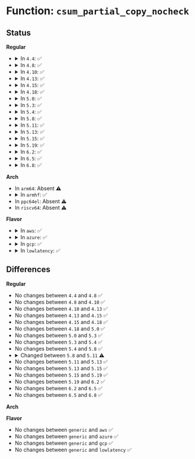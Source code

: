 # Function: <code>csum_partial_copy_nocheck</code>

## Status
<b>Regular</b>
<ul>
<li>
<details>
<summary>In <code>4.4</code>: ✅</summary>

```c
__wsum csum_partial_copy_nocheck(const void *src, void *dst, int len, __wsum sum);
```

**Collision:** Unique Global

**Inline:** No

**Transformation:** False

**Instances:**

```
In arch/x86/lib/csum-wrappers_64.c (ffffffff81817af0)
Location: arch/x86/lib/csum-wrappers_64.c:130
Inline: False
Direct callers:
  - lib/iov_iter.c:csum_and_copy_from_iter
  - lib/iov_iter.c:csum_and_copy_from_iter
  - lib/iov_iter.c:csum_and_copy_from_iter
  - lib/iov_iter.c:csum_and_copy_from_iter
  - lib/iov_iter.c:csum_and_copy_to_iter
  - lib/iov_iter.c:csum_and_copy_to_iter
  - lib/iov_iter.c:csum_and_copy_to_iter
  - lib/iov_iter.c:csum_and_copy_to_iter
  - net/core/skbuff.c:skb_copy_and_csum_bits
  - net/core/skbuff.c:skb_copy_and_csum_bits
  - net/ipv4/ip_output.c:ip_reply_glue_bits
  - net/ipv4/tcp_output.c:tcp_fragment
  - net/ipv4/raw.c:raw_getfrag
  - net/ipv4/icmp.c:icmp_push_reply
  - net/ipv6/raw.c:raw6_getfrag
```
**Symbols:**

```
ffffffff81817af0-ffffffff81817b06: csum_partial_copy_nocheck (STB_GLOBAL)
```
</details>
</li>
<li>
<details>
<summary>In <code>4.8</code>: ✅</summary>

```c
__wsum csum_partial_copy_nocheck(const void *src, void *dst, int len, __wsum sum);
```

**Collision:** Unique Global

**Inline:** No

**Transformation:** False

**Instances:**

```
In arch/x86/lib/csum-wrappers_64.c (ffffffff818915a0)
Location: arch/x86/lib/csum-wrappers_64.c:131
Inline: False
Direct callers:
  - lib/iov_iter.c:csum_and_copy_to_iter
  - lib/iov_iter.c:csum_and_copy_to_iter
  - lib/iov_iter.c:csum_and_copy_to_iter
  - lib/iov_iter.c:csum_and_copy_from_iter
  - lib/iov_iter.c:csum_and_copy_from_iter
  - lib/iov_iter.c:csum_and_copy_from_iter
  - net/core/skbuff.c:skb_copy_and_csum_bits
  - net/core/skbuff.c:skb_copy_and_csum_bits
  - net/ipv4/ip_output.c:ip_reply_glue_bits
  - net/ipv4/tcp_output.c:tcp_fragment
  - net/ipv4/raw.c:raw_getfrag
  - net/ipv4/icmp.c:icmp_push_reply
  - net/ipv6/raw.c:raw6_getfrag
```
**Symbols:**

```
ffffffff818915a0-ffffffff818915b6: csum_partial_copy_nocheck (STB_GLOBAL)
```
</details>
</li>
<li>
<details>
<summary>In <code>4.10</code>: ✅</summary>

```c
__wsum csum_partial_copy_nocheck(const void *src, void *dst, int len, __wsum sum);
```

**Collision:** Unique Global

**Inline:** No

**Transformation:** False

**Instances:**

```
In arch/x86/lib/csum-wrappers_64.c (ffffffff818c5eb0)
Location: arch/x86/lib/csum-wrappers_64.c:131
Inline: False
Direct callers:
  - lib/iov_iter.c:csum_and_copy_to_iter
  - lib/iov_iter.c:csum_and_copy_to_iter
  - lib/iov_iter.c:csum_and_copy_to_iter
  - lib/iov_iter.c:csum_and_copy_from_iter_full
  - lib/iov_iter.c:csum_and_copy_from_iter_full
  - lib/iov_iter.c:csum_and_copy_from_iter_full
  - lib/iov_iter.c:csum_and_copy_from_iter
  - lib/iov_iter.c:csum_and_copy_from_iter
  - lib/iov_iter.c:csum_and_copy_from_iter
  - net/core/skbuff.c:skb_copy_and_csum_bits
  - net/core/skbuff.c:skb_copy_and_csum_bits
  - net/ipv4/ip_output.c:ip_reply_glue_bits
  - net/ipv4/tcp_output.c:tcp_fragment
  - net/ipv4/raw.c:raw_getfrag
  - net/ipv4/icmp.c:icmp_push_reply
  - net/ipv6/raw.c:raw6_getfrag
```
**Symbols:**

```
ffffffff818c5eb0-ffffffff818c5ec6: csum_partial_copy_nocheck (STB_GLOBAL)
```
</details>
</li>
<li>
<details>
<summary>In <code>4.13</code>: ✅</summary>

```c
__wsum csum_partial_copy_nocheck(const void *src, void *dst, int len, __wsum sum);
```

**Collision:** Unique Global

**Inline:** No

**Transformation:** False

**Instances:**

```
In arch/x86/lib/csum-wrappers_64.c (ffffffff818fba80)
Location: arch/x86/lib/csum-wrappers_64.c:131
Inline: False
Direct callers:
  - lib/iov_iter.c:csum_and_copy_to_iter
  - lib/iov_iter.c:csum_and_copy_to_iter
  - lib/iov_iter.c:csum_and_copy_to_iter
  - lib/iov_iter.c:csum_and_copy_from_iter_full
  - lib/iov_iter.c:csum_and_copy_from_iter_full
  - lib/iov_iter.c:csum_and_copy_from_iter_full
  - lib/iov_iter.c:csum_and_copy_from_iter
  - lib/iov_iter.c:csum_and_copy_from_iter
  - lib/iov_iter.c:csum_and_copy_from_iter
  - net/core/skbuff.c:skb_copy_and_csum_bits
  - net/core/skbuff.c:skb_copy_and_csum_bits
  - net/core/skbuff.c:skb_copy_and_csum_bits
  - net/ipv4/ip_output.c:ip_reply_glue_bits
  - net/ipv4/tcp_output.c:tcp_fragment
  - net/ipv4/raw.c:raw_getfrag
  - net/ipv4/icmp.c:icmp_push_reply
  - net/ipv6/raw.c:raw6_getfrag
```
**Symbols:**

```
ffffffff818fba80-ffffffff818fba96: csum_partial_copy_nocheck (STB_GLOBAL)
```
</details>
</li>
<li>
<details>
<summary>In <code>4.15</code>: ✅</summary>

```c
__wsum csum_partial_copy_nocheck(const void *src, void *dst, int len, __wsum sum);
```

**Collision:** Unique Global

**Inline:** No

**Transformation:** False

**Instances:**

```
In arch/x86/lib/csum-wrappers_64.c (ffffffff819828d0)
Location: arch/x86/lib/csum-wrappers_64.c:131
Inline: False
Direct callers:
  - lib/iov_iter.c:csum_and_copy_to_iter
  - lib/iov_iter.c:csum_and_copy_to_iter
  - lib/iov_iter.c:csum_and_copy_to_iter
  - lib/iov_iter.c:csum_and_copy_from_iter_full
  - lib/iov_iter.c:csum_and_copy_from_iter_full
  - lib/iov_iter.c:csum_and_copy_from_iter_full
  - lib/iov_iter.c:csum_and_copy_from_iter
  - lib/iov_iter.c:csum_and_copy_from_iter
  - lib/iov_iter.c:csum_and_copy_from_iter
  - net/core/skbuff.c:skb_copy_and_csum_bits
  - net/core/skbuff.c:skb_copy_and_csum_bits
  - net/core/skbuff.c:skb_copy_and_csum_bits
  - net/ipv4/ip_output.c:ip_reply_glue_bits
  - net/ipv4/tcp_output.c:tcp_fragment
  - net/ipv4/raw.c:raw_getfrag
  - net/ipv4/icmp.c:icmp_push_reply
  - net/ipv6/raw.c:raw6_getfrag
```
**Symbols:**

```
ffffffff819828d0-ffffffff819828e6: csum_partial_copy_nocheck (STB_GLOBAL)
```
</details>
</li>
<li>
<details>
<summary>In <code>4.18</code>: ✅</summary>

```c
__wsum csum_partial_copy_nocheck(const void *src, void *dst, int len, __wsum sum);
```

**Collision:** Unique Global

**Inline:** No

**Transformation:** False

**Instances:**

```
In arch/x86/lib/csum-wrappers_64.c (ffffffff819dee00)
Location: arch/x86/lib/csum-wrappers_64.c:131
Inline: False
Direct callers:
  - lib/iov_iter.c:csum_and_copy_to_iter
  - lib/iov_iter.c:csum_and_copy_to_iter
  - lib/iov_iter.c:csum_and_copy_to_iter
  - lib/iov_iter.c:csum_and_copy_from_iter_full
  - lib/iov_iter.c:csum_and_copy_from_iter_full
  - lib/iov_iter.c:csum_and_copy_from_iter_full
  - lib/iov_iter.c:csum_and_copy_from_iter
  - lib/iov_iter.c:csum_and_copy_from_iter
  - lib/iov_iter.c:csum_and_copy_from_iter
  - net/core/skbuff.c:skb_copy_and_csum_bits
  - net/core/skbuff.c:skb_copy_and_csum_bits
  - net/core/skbuff.c:skb_copy_and_csum_bits
  - net/ipv4/ip_output.c:ip_reply_glue_bits
  - net/ipv4/raw.c:raw_getfrag
  - net/ipv4/icmp.c:icmp_push_reply
  - net/ipv6/raw.c:raw6_getfrag
```
**Symbols:**

```
ffffffff819dee00-ffffffff819dee16: csum_partial_copy_nocheck (STB_GLOBAL)
```
</details>
</li>
<li>
<details>
<summary>In <code>5.0</code>: ✅</summary>

```c
__wsum csum_partial_copy_nocheck(const void *src, void *dst, int len, __wsum sum);
```

**Collision:** Unique Global

**Inline:** No

**Transformation:** False

**Instances:**

```
In arch/x86/lib/csum-wrappers_64.c (ffffffff81a19d30)
Location: arch/x86/lib/csum-wrappers_64.c:131
Inline: False
Direct callers:
  - lib/iov_iter.c:csum_and_copy_to_iter
  - lib/iov_iter.c:csum_and_copy_to_iter
  - lib/iov_iter.c:csum_and_copy_to_iter
  - lib/iov_iter.c:csum_and_copy_to_iter
  - lib/iov_iter.c:csum_and_copy_from_iter_full
  - lib/iov_iter.c:csum_and_copy_from_iter_full
  - lib/iov_iter.c:csum_and_copy_from_iter_full
  - lib/iov_iter.c:csum_and_copy_from_iter
  - lib/iov_iter.c:csum_and_copy_from_iter
  - lib/iov_iter.c:csum_and_copy_from_iter
  - net/core/skbuff.c:skb_copy_and_csum_bits
  - net/core/skbuff.c:skb_copy_and_csum_bits
  - net/core/skbuff.c:skb_copy_and_csum_bits
  - net/ipv4/ip_output.c:ip_reply_glue_bits
  - net/ipv4/raw.c:raw_getfrag
  - net/ipv4/icmp.c:icmp_push_reply
  - net/ipv6/raw.c:raw6_getfrag
```
**Symbols:**

```
ffffffff81a19d30-ffffffff81a19d46: csum_partial_copy_nocheck (STB_GLOBAL)
```
</details>
</li>
<li>
<details>
<summary>In <code>5.3</code>: ✅</summary>

```c
__wsum csum_partial_copy_nocheck(const void *src, void *dst, int len, __wsum sum);
```

**Collision:** Unique Global

**Inline:** No

**Transformation:** False

**Instances:**

```
In arch/x86/lib/csum-wrappers_64.c (ffffffff81a89a50)
Location: arch/x86/lib/csum-wrappers_64.c:131
Inline: False
Direct callers:
  - lib/iov_iter.c:csum_and_copy_to_iter
  - lib/iov_iter.c:csum_and_copy_to_iter
  - lib/iov_iter.c:csum_and_copy_to_iter
  - lib/iov_iter.c:csum_and_copy_to_iter
  - lib/iov_iter.c:csum_and_copy_from_iter_full
  - lib/iov_iter.c:csum_and_copy_from_iter_full
  - lib/iov_iter.c:csum_and_copy_from_iter_full
  - lib/iov_iter.c:csum_and_copy_from_iter
  - lib/iov_iter.c:csum_and_copy_from_iter
  - lib/iov_iter.c:csum_and_copy_from_iter
  - net/core/skbuff.c:skb_copy_and_csum_bits
  - net/core/skbuff.c:skb_copy_and_csum_bits
  - net/ipv4/ip_output.c:ip_reply_glue_bits
  - net/ipv4/raw.c:raw_getfrag
  - net/ipv4/icmp.c:icmp_push_reply
  - net/ipv6/raw.c:raw6_getfrag
```
**Symbols:**

```
ffffffff81a89a50-ffffffff81a89a66: csum_partial_copy_nocheck (STB_GLOBAL)
```
</details>
</li>
<li>
<details>
<summary>In <code>5.4</code>: ✅</summary>

```c
__wsum csum_partial_copy_nocheck(const void *src, void *dst, int len, __wsum sum);
```

**Collision:** Unique Global

**Inline:** No

**Transformation:** False

**Instances:**

```
In arch/x86/lib/csum-wrappers_64.c (ffffffff81ac0cf0)
Location: arch/x86/lib/csum-wrappers_64.c:131
Inline: False
Direct callers:
  - lib/iov_iter.c:csum_and_copy_to_iter
  - lib/iov_iter.c:csum_and_copy_to_iter
  - lib/iov_iter.c:csum_and_copy_to_iter
  - lib/iov_iter.c:csum_and_copy_to_iter
  - lib/iov_iter.c:csum_and_copy_from_iter_full
  - lib/iov_iter.c:csum_and_copy_from_iter_full
  - lib/iov_iter.c:csum_and_copy_from_iter_full
  - lib/iov_iter.c:csum_and_copy_from_iter
  - lib/iov_iter.c:csum_and_copy_from_iter
  - lib/iov_iter.c:csum_and_copy_from_iter
  - net/core/skbuff.c:skb_copy_and_csum_bits
  - net/core/skbuff.c:skb_copy_and_csum_bits
  - net/ipv4/ip_output.c:ip_reply_glue_bits
  - net/ipv4/raw.c:raw_getfrag
  - net/ipv4/icmp.c:icmp_push_reply
  - net/ipv6/raw.c:raw6_getfrag
```
**Symbols:**

```
ffffffff81ac0cf0-ffffffff81ac0d06: csum_partial_copy_nocheck (STB_GLOBAL)
```
</details>
</li>
<li>
<details>
<summary>In <code>5.8</code>: ✅</summary>

```c
__wsum csum_partial_copy_nocheck(const void *src, void *dst, int len, __wsum sum);
```

**Collision:** Unique Global

**Inline:** No

**Transformation:** False

**Instances:**

```
In arch/x86/lib/csum-wrappers_64.c (ffffffff815fd140)
Location: arch/x86/lib/csum-wrappers_64.c:132
Inline: False
Direct callers:
  - lib/iov_iter.c:csum_and_copy_to_iter
  - lib/iov_iter.c:csum_and_copy_to_iter
  - lib/iov_iter.c:csum_and_copy_to_iter
  - lib/iov_iter.c:csum_and_copy_from_iter_full
  - lib/iov_iter.c:csum_and_copy_from_iter_full
  - lib/iov_iter.c:csum_and_copy_from_iter_full
  - lib/iov_iter.c:csum_and_copy_from_iter
  - lib/iov_iter.c:csum_and_copy_from_iter
  - lib/iov_iter.c:csum_and_copy_from_iter
  - lib/iov_iter.c:csum_and_copy_to_pipe_iter
  - net/core/skbuff.c:skb_copy_and_csum_bits
  - net/core/skbuff.c:skb_copy_and_csum_bits
  - net/ipv4/ip_output.c:ip_reply_glue_bits
  - net/ipv4/raw.c:raw_getfrag
  - net/ipv4/icmp.c:icmp_push_reply
  - net/ipv6/raw.c:raw6_getfrag
```
**Symbols:**

```
ffffffff815fd140-ffffffff815fd156: csum_partial_copy_nocheck (STB_GLOBAL)
```
</details>
</li>
<li>
<details>
<summary>In <code>5.11</code>: ✅</summary>

```c
__wsum csum_partial_copy_nocheck(const void *src, void *dst, int len);
```

**Collision:** Unique Global

**Inline:** No

**Transformation:** False

**Instances:**

```
In arch/x86/lib/csum-wrappers_64.c (ffffffff81621f40)
Location: arch/x86/lib/csum-wrappers_64.c:72
Inline: False
Direct callers:
  - lib/iov_iter.c:csum_and_copy_to_iter
  - lib/iov_iter.c:csum_and_copy_to_iter
  - lib/iov_iter.c:csum_and_copy_to_iter
  - lib/iov_iter.c:csum_and_copy_from_iter_full
  - lib/iov_iter.c:csum_and_copy_from_iter_full
  - lib/iov_iter.c:csum_and_copy_from_iter_full
  - lib/iov_iter.c:csum_and_copy_from_iter
  - lib/iov_iter.c:csum_and_copy_from_iter
  - lib/iov_iter.c:csum_and_copy_from_iter
  - lib/iov_iter.c:csum_and_copy_to_pipe_iter
  - net/core/skbuff.c:skb_copy_and_csum_bits
  - net/core/skbuff.c:skb_copy_and_csum_bits
  - net/ipv4/ip_output.c:ip_reply_glue_bits
  - net/ipv4/raw.c:raw_getfrag
  - net/ipv4/icmp.c:icmp_push_reply
  - net/ipv6/raw.c:raw6_getfrag
```
**Symbols:**

```
ffffffff81621f40-ffffffff81621f50: csum_partial_copy_nocheck (STB_GLOBAL)
```
</details>
</li>
<li>
<details>
<summary>In <code>5.13</code>: ✅</summary>

```c
__wsum csum_partial_copy_nocheck(const void *src, void *dst, int len);
```

**Collision:** Unique Global

**Inline:** No

**Transformation:** False

**Instances:**

```
In arch/x86/lib/csum-wrappers_64.c (ffffffff81605850)
Location: arch/x86/lib/csum-wrappers_64.c:72
Inline: False
Direct callers:
  - lib/iov_iter.c:csum_and_copy_to_iter
  - lib/iov_iter.c:csum_and_copy_to_iter
  - lib/iov_iter.c:csum_and_copy_to_iter
  - lib/iov_iter.c:csum_and_copy_to_iter
  - lib/iov_iter.c:csum_and_copy_to_iter
  - lib/iov_iter.c:csum_and_copy_from_iter_full
  - lib/iov_iter.c:csum_and_copy_from_iter_full
  - lib/iov_iter.c:csum_and_copy_from_iter_full
  - lib/iov_iter.c:csum_and_copy_from_iter_full
  - lib/iov_iter.c:csum_and_copy_from_iter
  - lib/iov_iter.c:csum_and_copy_from_iter
  - lib/iov_iter.c:csum_and_copy_from_iter
  - lib/iov_iter.c:csum_and_copy_from_iter
  - net/core/skbuff.c:skb_copy_and_csum_bits
  - net/core/skbuff.c:skb_copy_and_csum_bits
  - net/ipv4/ip_output.c:ip_reply_glue_bits
  - net/ipv4/raw.c:raw_getfrag
  - net/ipv4/icmp.c:icmp_push_reply
  - net/ipv6/raw.c:raw6_getfrag
```
**Symbols:**

```
ffffffff81605850-ffffffff81605860: csum_partial_copy_nocheck (STB_GLOBAL)
```
</details>
</li>
<li>
<details>
<summary>In <code>5.15</code>: ✅</summary>

```c
__wsum csum_partial_copy_nocheck(const void *src, void *dst, int len);
```

**Collision:** Unique Global

**Inline:** No

**Transformation:** False

**Instances:**

```
In arch/x86/lib/csum-wrappers_64.c (ffffffff81674140)
Location: arch/x86/lib/csum-wrappers_64.c:72
Inline: False
Direct callers:
  - lib/iov_iter.c:csum_and_copy_to_iter
  - lib/iov_iter.c:csum_and_copy_to_iter
  - lib/iov_iter.c:csum_and_copy_to_iter
  - lib/iov_iter.c:csum_and_copy_to_iter
  - lib/iov_iter.c:csum_and_copy_from_iter
  - lib/iov_iter.c:csum_and_copy_from_iter
  - lib/iov_iter.c:csum_and_copy_from_iter
  - net/core/skbuff.c:skb_copy_and_csum_bits
  - net/core/skbuff.c:skb_copy_and_csum_bits
  - net/ipv4/ip_output.c:ip_reply_glue_bits
  - net/ipv4/raw.c:raw_getfrag
  - net/ipv4/icmp.c:icmp_push_reply
  - net/ipv6/raw.c:raw6_getfrag
```
**Symbols:**

```
ffffffff81674140-ffffffff81674150: csum_partial_copy_nocheck (STB_GLOBAL)
```
</details>
</li>
<li>
<details>
<summary>In <code>5.19</code>: ✅</summary>

```c
__wsum csum_partial_copy_nocheck(const void *src, void *dst, int len);
```

**Collision:** Unique Global

**Inline:** No

**Transformation:** False

**Instances:**

```
In arch/x86/lib/csum-wrappers_64.c (ffffffff8178e7e0)
Location: arch/x86/lib/csum-wrappers_64.c:70
Inline: False
Direct callers:
  - lib/iov_iter.c:csum_and_copy_to_iter
  - lib/iov_iter.c:csum_and_copy_to_iter
  - lib/iov_iter.c:csum_and_copy_to_iter
  - lib/iov_iter.c:csum_and_copy_to_iter
  - lib/iov_iter.c:csum_and_copy_from_iter
  - lib/iov_iter.c:csum_and_copy_from_iter
  - lib/iov_iter.c:csum_and_copy_from_iter
  - net/core/skbuff.c:skb_copy_and_csum_bits
  - net/core/skbuff.c:skb_copy_and_csum_bits
  - net/ipv4/ip_output.c:ip_reply_glue_bits
  - net/ipv4/raw.c:raw_getfrag
  - net/ipv4/icmp.c:icmp_push_reply
  - net/ipv6/raw.c:raw6_getfrag
```
**Symbols:**

```
ffffffff8178e7e0-ffffffff8178e7fa: csum_partial_copy_nocheck (STB_GLOBAL)
```
</details>
</li>
<li>
<details>
<summary>In <code>6.2</code>: ✅</summary>

```c
__wsum csum_partial_copy_nocheck(const void *src, void *dst, int len);
```

**Collision:** Unique Global

**Inline:** No

**Transformation:** False

**Instances:**

```
In arch/x86/lib/csum-wrappers_64.c (ffffffff8204c0e0)
Location: arch/x86/lib/csum-wrappers_64.c:70
Inline: False
Direct callers:
  - lib/iov_iter.c:csum_and_copy_to_iter
  - lib/iov_iter.c:csum_and_copy_to_iter
  - lib/iov_iter.c:csum_and_copy_to_iter
  - lib/iov_iter.c:csum_and_copy_to_iter
  - lib/iov_iter.c:csum_and_copy_from_iter
  - lib/iov_iter.c:csum_and_copy_from_iter
  - lib/iov_iter.c:csum_and_copy_from_iter
  - net/core/skbuff.c:skb_copy_and_csum_bits
  - net/core/skbuff.c:skb_copy_and_csum_bits
  - net/ipv4/ip_output.c:ip_reply_glue_bits
  - net/ipv4/raw.c:raw_getfrag
  - net/ipv4/icmp.c:icmp_push_reply
  - net/ipv6/raw.c:raw6_getfrag
```
**Symbols:**

```
ffffffff8204c0e0-ffffffff8204c0fa: csum_partial_copy_nocheck (STB_GLOBAL)
```
</details>
</li>
<li>
<details>
<summary>In <code>6.5</code>: ✅</summary>

```c
__wsum csum_partial_copy_nocheck(const void *src, void *dst, int len);
```

**Collision:** Unique Global

**Inline:** No

**Transformation:** False

**Instances:**

```
In arch/x86/lib/csum-wrappers_64.c (ffffffff820ca9d0)
Location: arch/x86/lib/csum-wrappers_64.c:70
Inline: False
Direct callers:
  - lib/iov_iter.c:csum_and_copy_to_iter
  - lib/iov_iter.c:csum_and_copy_to_iter
  - lib/iov_iter.c:csum_and_copy_to_iter
  - lib/iov_iter.c:csum_and_copy_from_iter
  - lib/iov_iter.c:csum_and_copy_from_iter
  - lib/iov_iter.c:csum_and_copy_from_iter
  - net/core/skbuff.c:skb_copy_and_csum_bits
  - net/core/skbuff.c:skb_copy_and_csum_bits
  - net/ipv4/ip_output.c:ip_reply_glue_bits
  - net/ipv4/raw.c:raw_getfrag
  - net/ipv4/icmp.c:icmp_push_reply
  - net/ipv6/raw.c:raw6_getfrag
```
**Symbols:**

```
ffffffff820ca9d0-ffffffff820ca9ea: csum_partial_copy_nocheck (STB_GLOBAL)
```
</details>
</li>
<li>
<details>
<summary>In <code>6.8</code>: ✅</summary>

```c
__wsum csum_partial_copy_nocheck(const void *src, void *dst, int len);
```

**Collision:** Unique Global

**Inline:** No

**Transformation:** False

**Instances:**

```
In arch/x86/lib/csum-wrappers_64.c (ffffffff821a5210)
Location: arch/x86/lib/csum-wrappers_64.c:65
Inline: False
Direct callers:
  - net/core/skbuff.c:csum_and_copy_from_iter_full
  - net/core/skbuff.c:csum_and_copy_from_iter_full
  - net/core/skbuff.c:csum_and_copy_from_iter_full
  - net/core/skbuff.c:skb_copy_and_csum_bits
  - net/core/skbuff.c:skb_copy_and_csum_bits
  - net/core/datagram.c:csum_and_copy_to_iter
  - net/core/datagram.c:csum_and_copy_to_iter
  - net/core/datagram.c:csum_and_copy_to_iter
  - net/ipv4/ip_output.c:ip_reply_glue_bits
  - net/ipv4/raw.c:raw_getfrag
  - net/ipv4/icmp.c:icmp_push_reply
  - net/ipv6/raw.c:raw6_getfrag
```
**Symbols:**

```
ffffffff821a5210-ffffffff821a522a: csum_partial_copy_nocheck (STB_GLOBAL)
```
</details>
</li>
</ul>
<b>Arch</b>
<ul>
<li>
In <code>arm64</code>: Absent ⚠️
</li>
<li>
<details>
<summary>In <code>armhf</code>: ✅</summary>

**Collision:** Unique Global

**Inline:** No

**Transformation:** False

**Instances:**

```
In None (0)
Location: None
Inline: False
Direct callers:
  - lib/iov_iter.c:csum_and_copy_to_iter
  - lib/iov_iter.c:csum_and_copy_to_iter
  - lib/iov_iter.c:csum_and_copy_to_iter
  - lib/iov_iter.c:csum_and_copy_to_iter
  - lib/iov_iter.c:csum_and_copy_to_iter
  - lib/iov_iter.c:csum_and_copy_from_iter_full
  - lib/iov_iter.c:csum_and_copy_from_iter_full
  - lib/iov_iter.c:csum_and_copy_from_iter_full
  - lib/iov_iter.c:csum_and_copy_from_iter
  - lib/iov_iter.c:csum_and_copy_from_iter
  - lib/iov_iter.c:csum_and_copy_from_iter
  - net/core/skbuff.c:skb_copy_and_csum_bits
  - net/core/skbuff.c:skb_copy_and_csum_bits
  - net/ipv4/ip_output.c:ip_reply_glue_bits
  - net/ipv4/raw.c:raw_getfrag
  - net/ipv4/icmp.c:icmp_push_reply
  - net/ipv6/raw.c:raw6_getfrag
```
**Symbols:**

```
c0e7ca80-c0e7cdec: csum_partial_copy_nocheck (STB_GLOBAL)
```
</details>
</li>
<li>
In <code>ppc64el</code>: Absent ⚠️
</li>
<li>
In <code>riscv64</code>: Absent ⚠️
</li>
</ul>
<b>Flavor</b>
<ul>
<li>
<details>
<summary>In <code>aws</code>: ✅</summary>

```c
__wsum csum_partial_copy_nocheck(const void *src, void *dst, int len, __wsum sum);
```

**Collision:** Unique Global

**Inline:** No

**Transformation:** False

**Instances:**

```
In arch/x86/lib/csum-wrappers_64.c (ffffffff81a5fb40)
Location: arch/x86/lib/csum-wrappers_64.c:131
Inline: False
Direct callers:
  - lib/iov_iter.c:csum_and_copy_to_iter
  - lib/iov_iter.c:csum_and_copy_to_iter
  - lib/iov_iter.c:csum_and_copy_to_iter
  - lib/iov_iter.c:csum_and_copy_to_iter
  - lib/iov_iter.c:csum_and_copy_from_iter_full
  - lib/iov_iter.c:csum_and_copy_from_iter_full
  - lib/iov_iter.c:csum_and_copy_from_iter_full
  - lib/iov_iter.c:csum_and_copy_from_iter
  - lib/iov_iter.c:csum_and_copy_from_iter
  - lib/iov_iter.c:csum_and_copy_from_iter
  - net/core/skbuff.c:skb_copy_and_csum_bits
  - net/core/skbuff.c:skb_copy_and_csum_bits
  - net/ipv4/ip_output.c:ip_reply_glue_bits
  - net/ipv4/raw.c:raw_getfrag
  - net/ipv4/icmp.c:icmp_push_reply
  - net/ipv6/raw.c:raw6_getfrag
```
**Symbols:**

```
ffffffff81a5fb40-ffffffff81a5fb56: csum_partial_copy_nocheck (STB_GLOBAL)
```
</details>
</li>
<li>
<details>
<summary>In <code>azure</code>: ✅</summary>

```c
__wsum csum_partial_copy_nocheck(const void *src, void *dst, int len, __wsum sum);
```

**Collision:** Unique Global

**Inline:** No

**Transformation:** False

**Instances:**

```
In arch/x86/lib/csum-wrappers_64.c (ffffffff81a1cc10)
Location: arch/x86/lib/csum-wrappers_64.c:131
Inline: False
Direct callers:
  - lib/iov_iter.c:csum_and_copy_to_iter
  - lib/iov_iter.c:csum_and_copy_to_iter
  - lib/iov_iter.c:csum_and_copy_to_iter
  - lib/iov_iter.c:csum_and_copy_to_iter
  - lib/iov_iter.c:csum_and_copy_from_iter_full
  - lib/iov_iter.c:csum_and_copy_from_iter_full
  - lib/iov_iter.c:csum_and_copy_from_iter_full
  - lib/iov_iter.c:csum_and_copy_from_iter
  - lib/iov_iter.c:csum_and_copy_from_iter
  - lib/iov_iter.c:csum_and_copy_from_iter
  - net/core/skbuff.c:skb_copy_and_csum_bits
  - net/core/skbuff.c:skb_copy_and_csum_bits
  - net/ipv4/ip_output.c:ip_reply_glue_bits
  - net/ipv4/raw.c:raw_getfrag
  - net/ipv4/icmp.c:icmp_push_reply
  - net/ipv6/raw.c:raw6_getfrag
```
**Symbols:**

```
ffffffff81a1cc10-ffffffff81a1cc26: csum_partial_copy_nocheck (STB_GLOBAL)
```
</details>
</li>
<li>
<details>
<summary>In <code>gcp</code>: ✅</summary>

```c
__wsum csum_partial_copy_nocheck(const void *src, void *dst, int len, __wsum sum);
```

**Collision:** Unique Global

**Inline:** No

**Transformation:** False

**Instances:**

```
In arch/x86/lib/csum-wrappers_64.c (ffffffff81acbf30)
Location: arch/x86/lib/csum-wrappers_64.c:131
Inline: False
Direct callers:
  - lib/iov_iter.c:csum_and_copy_to_iter
  - lib/iov_iter.c:csum_and_copy_to_iter
  - lib/iov_iter.c:csum_and_copy_to_iter
  - lib/iov_iter.c:csum_and_copy_to_iter
  - lib/iov_iter.c:csum_and_copy_from_iter_full
  - lib/iov_iter.c:csum_and_copy_from_iter_full
  - lib/iov_iter.c:csum_and_copy_from_iter_full
  - lib/iov_iter.c:csum_and_copy_from_iter
  - lib/iov_iter.c:csum_and_copy_from_iter
  - lib/iov_iter.c:csum_and_copy_from_iter
  - net/core/skbuff.c:skb_copy_and_csum_bits
  - net/core/skbuff.c:skb_copy_and_csum_bits
  - net/ipv4/ip_output.c:ip_reply_glue_bits
  - net/ipv4/raw.c:raw_getfrag
  - net/ipv4/icmp.c:icmp_push_reply
  - net/ipv6/raw.c:raw6_getfrag
```
**Symbols:**

```
ffffffff81acbf30-ffffffff81acbf46: csum_partial_copy_nocheck (STB_GLOBAL)
```
</details>
</li>
<li>
<details>
<summary>In <code>lowlatency</code>: ✅</summary>

```c
__wsum csum_partial_copy_nocheck(const void *src, void *dst, int len, __wsum sum);
```

**Collision:** Unique Global

**Inline:** No

**Transformation:** False

**Instances:**

```
In arch/x86/lib/csum-wrappers_64.c (ffffffff81ad8480)
Location: arch/x86/lib/csum-wrappers_64.c:131
Inline: False
Direct callers:
  - lib/iov_iter.c:csum_and_copy_to_iter
  - lib/iov_iter.c:csum_and_copy_to_iter
  - lib/iov_iter.c:csum_and_copy_to_iter
  - lib/iov_iter.c:csum_and_copy_to_iter
  - lib/iov_iter.c:csum_and_copy_from_iter_full
  - lib/iov_iter.c:csum_and_copy_from_iter_full
  - lib/iov_iter.c:csum_and_copy_from_iter_full
  - lib/iov_iter.c:csum_and_copy_from_iter
  - lib/iov_iter.c:csum_and_copy_from_iter
  - lib/iov_iter.c:csum_and_copy_from_iter
  - net/core/skbuff.c:skb_copy_and_csum_bits
  - net/core/skbuff.c:skb_copy_and_csum_bits
  - net/ipv4/ip_output.c:ip_reply_glue_bits
  - net/ipv4/raw.c:raw_getfrag
  - net/ipv4/icmp.c:icmp_push_reply
  - net/ipv6/raw.c:raw6_getfrag
```
**Symbols:**

```
ffffffff81ad8480-ffffffff81ad8496: csum_partial_copy_nocheck (STB_GLOBAL)
```
</details>
</li>
</ul>

## Differences
<b>Regular</b>
<ul>
<li>
No changes between <code>4.4</code> and <code>4.8</code> ✅
</li>
<li>
No changes between <code>4.8</code> and <code>4.10</code> ✅
</li>
<li>
No changes between <code>4.10</code> and <code>4.13</code> ✅
</li>
<li>
No changes between <code>4.13</code> and <code>4.15</code> ✅
</li>
<li>
No changes between <code>4.15</code> and <code>4.18</code> ✅
</li>
<li>
No changes between <code>4.18</code> and <code>5.0</code> ✅
</li>
<li>
No changes between <code>5.0</code> and <code>5.3</code> ✅
</li>
<li>
No changes between <code>5.3</code> and <code>5.4</code> ✅
</li>
<li>
No changes between <code>5.4</code> and <code>5.8</code> ✅
</li>
<li>
<details>
<summary>Changed between <code>5.8</code> and <code>5.11</code> ⚠️</summary>
<ul>
<li>
<b>Param removed. </b>
<code>__wsum sum</code>
</li>
</ul>
</details>
</li>
<li>
No changes between <code>5.11</code> and <code>5.13</code> ✅
</li>
<li>
No changes between <code>5.13</code> and <code>5.15</code> ✅
</li>
<li>
No changes between <code>5.15</code> and <code>5.19</code> ✅
</li>
<li>
No changes between <code>5.19</code> and <code>6.2</code> ✅
</li>
<li>
No changes between <code>6.2</code> and <code>6.5</code> ✅
</li>
<li>
No changes between <code>6.5</code> and <code>6.8</code> ✅
</li>
</ul>
<b>Arch</b>
<ul>
</ul>
<b>Flavor</b>
<ul>
<li>
No changes between <code>generic</code> and <code>aws</code> ✅
</li>
<li>
No changes between <code>generic</code> and <code>azure</code> ✅
</li>
<li>
No changes between <code>generic</code> and <code>gcp</code> ✅
</li>
<li>
No changes between <code>generic</code> and <code>lowlatency</code> ✅
</li>
</ul>
